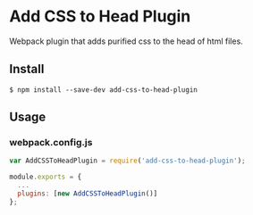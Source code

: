 Add CSS to Head Plugin
======================

Webpack plugin that adds purified css to the head of html files.

Install
-------

``` console
$ npm install --save-dev add-css-to-head-plugin
```

Usage
-----

### webpack.config.js

``` javascript
var AddCSSToHeadPlugin = require('add-css-to-head-plugin');

module.exports = {
  ...
  plugins: [new AddCSSToHeadPlugin()]
};
```
